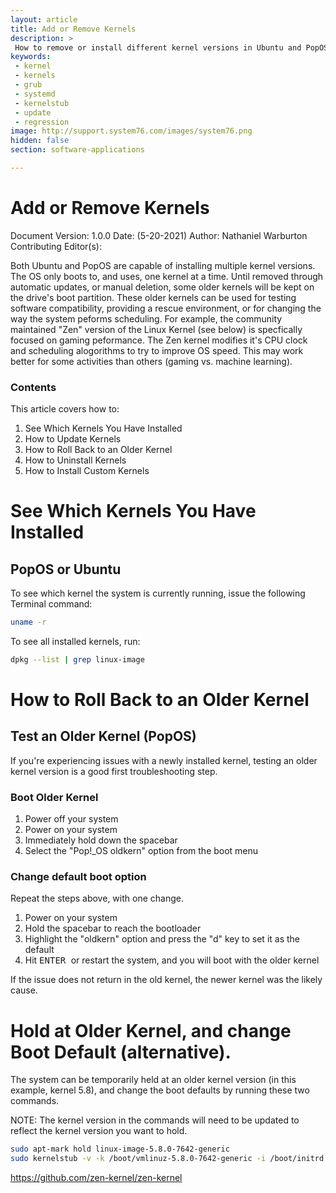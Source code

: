 ```yaml
---
layout: article
title: Add or Remove Kernels
description: >
 How to remove or install different kernel versions in Ubuntu and PopOS.
keywords:
 - kernel
 - kernels
 - grub
 - systemd
 - kernelstub
 - update
 - regression
image: http://support.system76.com/images/system76.png
hidden: false
section: software-applications

---
```


# Add or Remove Kernels

Document Version: 1.0.0
Date: (5-20-2021)
Author: Nathaniel Warburton
Contributing Editor(s): 

Both Ubuntu and PopOS are capable of installing multiple kernel versions. The OS only boots to, and uses, one kernel at a time. Until removed through automatic updates, or manual deletion, some older kernels will be kept on the drive's boot partition. These older kernels can be used for testing software compatibility, providing a rescue environment, or for changing the way the system peforms scheduling. For example, the community maintained "Zen" version of the Linux Kernel (see below) is specfically focused on gaming peformance. The Zen kernel modifies it's CPU clock and scheduling alogorithms to try to improve OS speed. This may work better for some activities than others (gaming vs. machine learning). 

### Contents

This article covers how to:

1. See Which Kernels You Have Installed 
2. How to Update Kernels
3. How to Roll Back to an Older Kernel
4. How to Uninstall Kernels
5. How to Install Custom Kernels

# See Which Kernels You Have Installed 

## PopOS or Ubuntu

To see which kernel the system is currently running, issue the following Terminal command:

```bash
uname -r
```

To see all installed kernels, run:

```bash
dpkg --list | grep linux-image
```

# How to Roll Back to an Older Kernel 

## Test an Older Kernel (PopOS)

If you're experiencing issues with a newly installed kernel, testing an older kernel version is a good first troubleshooting step.


### Boot Older Kernel

1. Power off your system
2. Power on your system
3. Immediately hold down the spacebar
4. Select the "Pop!\_OS oldkern" option from the boot menu

### Change default boot option

Repeat the steps above, with one change.

1. Power on your system
2. Hold the spacebar to reach the bootloader
3. Highlight the "oldkern" option and press the "d" key to set it as the default
4. Hit <kbd> ENTER </kbd> or restart the system, and you will boot with the older kernel

If the issue does not return in the old kernel, the newer kernel was the likely cause.

# Hold at Older Kernel, and change Boot Default (alternative).

The system can be temporarily held at an older kernel version (in this example, kernel 5.8), and change the boot defaults by running these two commands. 

NOTE: The kernel version in the commands will need to be updated to reflect the kernel version you want to hold.

```bash
sudo apt-mark hold linux-image-5.8.0-7642-generic
sudo kernelstub -v -k /boot/vmlinuz-5.8.0-7642-generic -i /boot/initrd.img-5.8.0-7642-generic
```



https://github.com/zen-kernel/zen-kernel
